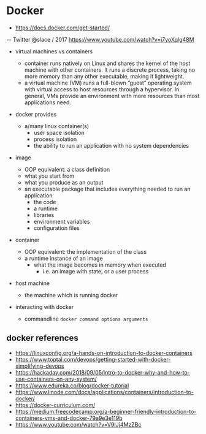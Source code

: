 # Docker
- https://docs.docker.com/get-started/

-- Twitter @slace / 2017 https://www.youtube.com/watch?v=i7yoXqlg48M


- virtual machines vs containers
  - container runs natively on Linux and shares the kernel of the host machine with other containers. It runs a discrete process, taking no more memory than any other executable, making it lightweight.
  - a virtual machine (VM) runs a full-blown “guest” operating system with virtual access to host resources through a hypervisor. In general, VMs provide an environment with more resources than most applications need.

- docker provides
  - a/many linux container(s)
    - user space isolation
    - process isolation
    - the ability to run an application with no system dependencies
- image
  - OOP equivalent: a class definition
  - what you start from
  - what you produce as an output
  - an executable package that includes everything needed to run an application
    - the code
    - a runtime
    - libraries
    - environment variables
    - configuration files
- container
  - OOP equivalent: the implementation of the class  
  - a runtime instance of an image
    - what the image becomes in memory when executed
      - i.e. an image with state, or a user process
- host machine
  - the machine which is running docker

- interacting with docker
  - commandline
    `docker command options arguments`




## docker references
- https://linuxconfig.org/a-hands-on-introduction-to-docker-containers
- https://www.toptal.com/devops/getting-started-with-docker-simplifying-devops
- https://hackaday.com/2018/09/05/intro-to-docker-why-and-how-to-use-containers-on-any-system/
- https://www.edureka.co/blog/docker-tutorial
- https://www.linode.com/docs/applications/containers/introduction-to-docker/
- https://docker-curriculum.com/
- https://medium.freecodecamp.org/a-beginner-friendly-introduction-to-containers-vms-and-docker-79a9e3e119b
- https://www.youtube.com/watch?v=V9IJj4MzZBc
